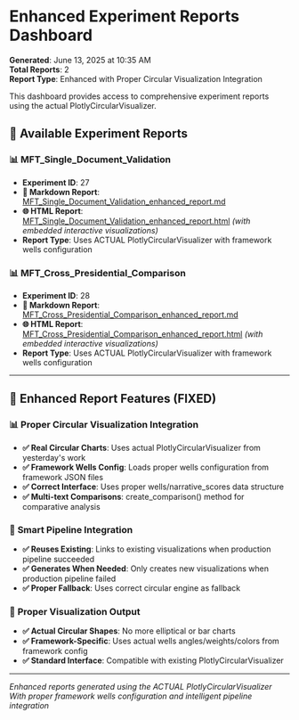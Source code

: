 # Enhanced Experiment Reports Dashboard

**Generated**: June 13, 2025 at 10:35 AM  
**Total Reports**: 2  
**Report Type**: Enhanced with Proper Circular Visualization Integration

This dashboard provides access to comprehensive experiment reports using the actual PlotlyCircularVisualizer.

## 🧪 Available Experiment Reports

### 📊 MFT_Single_Document_Validation
- **Experiment ID**: 27
- **📄 Markdown Report**: [MFT_Single_Document_Validation_enhanced_report.md](experiment_27_20250613_081006/MFT_Single_Document_Validation_enhanced_report.md)  
- **🌐 HTML Report**: [MFT_Single_Document_Validation_enhanced_report.html](experiment_27_20250613_081006/MFT_Single_Document_Validation_enhanced_report.html) *(with embedded interactive visualizations)*
- **Report Type**: Uses ACTUAL PlotlyCircularVisualizer with framework wells configuration

### 📊 MFT_Cross_Presidential_Comparison
- **Experiment ID**: 28
- **📄 Markdown Report**: [MFT_Cross_Presidential_Comparison_enhanced_report.md](experiment_28_20250613_095921/MFT_Cross_Presidential_Comparison_enhanced_report.md)  
- **🌐 HTML Report**: [MFT_Cross_Presidential_Comparison_enhanced_report.html](experiment_28_20250613_095921/MFT_Cross_Presidential_Comparison_enhanced_report.html) *(with embedded interactive visualizations)*
- **Report Type**: Uses ACTUAL PlotlyCircularVisualizer with framework wells configuration


---

## 🎯 Enhanced Report Features (FIXED)

### 📊 **Proper Circular Visualization Integration**
- **✅ Real Circular Charts**: Uses actual PlotlyCircularVisualizer from yesterday's work
- **✅ Framework Wells Config**: Loads proper wells configuration from framework JSON files  
- **✅ Correct Interface**: Uses proper wells/narrative_scores data structure
- **✅ Multi-text Comparisons**: create_comparison() method for comparative analysis

### 🔗 **Smart Pipeline Integration**
- **✅ Reuses Existing**: Links to existing visualizations when production pipeline succeeded
- **✅ Generates When Needed**: Only creates new visualizations when production pipeline failed
- **✅ Proper Fallback**: Uses correct circular engine as fallback

### 🎨 **Proper Visualization Output**
- **✅ Actual Circular Shapes**: No more elliptical or bar charts
- **✅ Framework-Specific**: Uses actual wells angles/weights/colors from framework config
- **✅ Standard Interface**: Compatible with existing PlotlyCircularVisualizer

---

*Enhanced reports generated using the ACTUAL PlotlyCircularVisualizer*  
*With proper framework wells configuration and intelligent pipeline integration*
